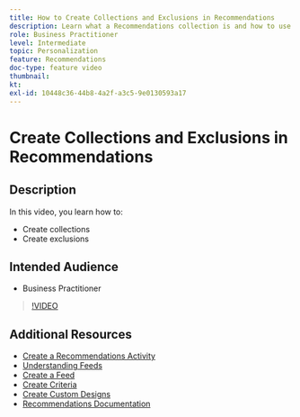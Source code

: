 ```yaml
---
title: How to Create Collections and Exclusions in Recommendations
description: Learn what a Recommendations collection is and how to use it. Learn what a Recommendations exclusion is and how to use it.
role: Business Practitioner
level: Intermediate
topic: Personalization
feature: Recommendations
doc-type: feature video
thumbnail:
kt:
exl-id: 10448c36-44b8-4a2f-a3c5-9e0130593a17
---
```

# Create Collections and Exclusions in Recommendations

## Description

In this video, you learn how to:

* Create collections
* Create exclusions

## Intended Audience

* Business Practitioner

>[!VIDEO](https://video.tv.adobe.com/v/27689?quality=12)

## Additional Resources

* [Create a Recommendations Activity](create-a-recommendations-activity.md)
* [Understanding Feeds](understanding-feeds.md)
* [Create a Feed](create-a-feed.md)
* [Create Criteria](create-criteria.md)
* [Create Custom Designs](create-custom-designs.md)
* [Recommendations Documentation](https://docs.adobe.com/content/help/en/target/using/recommendations/recommendations.html)
